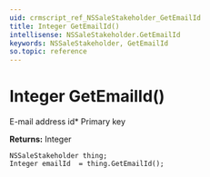 ```yaml
---
uid: crmscript_ref_NSSaleStakeholder_GetEmailId
title: Integer GetEmailId()
intellisense: NSSaleStakeholder.GetEmailId
keywords: NSSaleStakeholder, GetEmailId
so.topic: reference
---
```


# Integer GetEmailId()

E-mail address id* Primary key

**Returns:** Integer

```crmscript
NSSaleStakeholder thing;
Integer emailId  = thing.GetEmailId();
```

